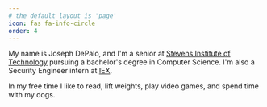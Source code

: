 ```yaml
---
# the default layout is 'page'
icon: fas fa-info-circle
order: 4
---
```


My name is Joseph DePalo, and I'm a senior at [Stevens Institute of
Technology](https://www.stevens.edu/) pursuing a bachelor's degree in Computer
Science. I'm also a Security Engineer intern at [IEX](https://www.iex.io/).

In my free time I like to read, lift weights, play video games, and spend time
with my dogs.
